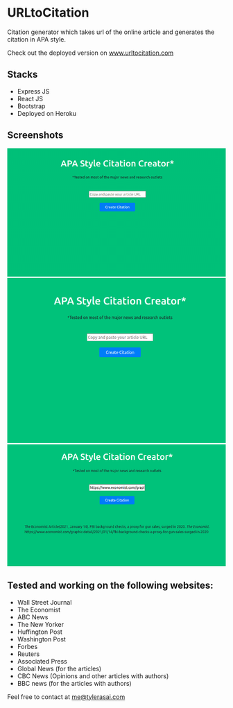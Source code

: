 # URLtoCitation

Citation generator which takes url of the online article and generates the citation in APA style.

Check out the deployed version on www.urltocitation.com

## Stacks
- Express JS
- React JS
- Bootstrap
- Deployed on Heroku

## Screenshots
<img src="https://github.com/codertyler/URLtoCitation/blob/master/client/public/assets/urltocitation.gif" width="800">
<img src="https://github.com/codertyler/URLtoCitation/blob/master/client/public/assets/main_page.png" width="800">
<img src="https://github.com/codertyler/URLtoCitation/blob/master/client/public/assets/the_economist.png" width="800">

## Tested and working on the following websites:
  - Wall Street Journal
  - The Economist
  - ABC News
  - The New Yorker
  - Huffington Post
  - Washington Post
  - Forbes 
  - Reuters
  - Associated Press
  - Global News (for the articles)
  - CBC News (Opinions and other articles with authors)
  - BBC news (for the articles with authors)
 
  Feel free to contact at me@tylerasai.com
